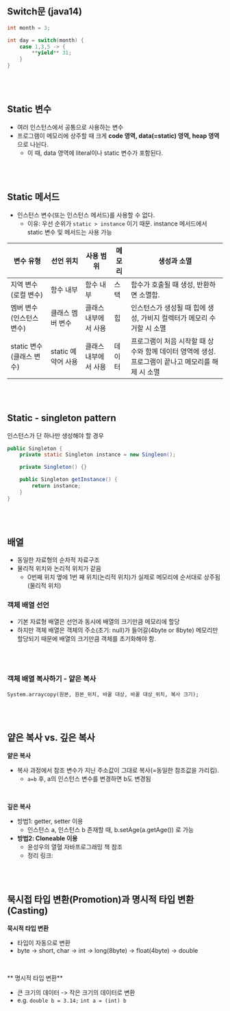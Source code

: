 ## Switch문 (java14)

```java
int month = 3;

int day = switch(month) {
	case 1,3,5 -> {
		**yield** 31;	
	}
}
```

<br>
<br>

## Static 변수

- 여러 인스턴스에서 공통으로 사용하는 변수
- 프로그램이 메모리에 상주할 때 크게 **code 영역, data(=static)  영역, heap 영역**으로 나뉜다.
     - 이 때, data 영역에 literal이나 static 변수가 포함된다.

<br>
<br>

## Static 메서드

- 인스턴스 변수(또는 인스턴스 메서드)를 사용할 수 없다.
     - 이유:  우선 순위가 `static > instance` 이기 때문. instance 메서드에서 static 변수 및 메서드는 사용 가능


|변수 유형|선언 위치|사용 범위|메모리|생성과 소멸|
|-----|--------|------------|---|----------------|
|지역 변수(로컬 변수)|함수 내부|함수 내부|스택|함수가 호출될 때 생성, 반환하면 소멸함.|
|멤버 변수(인스턴스 변수)|클래스 멤버 변수|클래스 내부에서 사용|힙|인스턴스가 생성될 때 힙에 생성, 가비지 컬렉터가 메모리 수거할 시 소멸|
|static 변수(클래스 변수)|static 예약어 사용|클래스 내부에서 사용|데이터|프로그램이 처음 시작할 때 상수와 함께 데이터 영역에 생성. 프로그램이 끝나고 메모리를 해제 시 소멸

<br>
<br>

## Static - singleton pattern

인스턴스가 단 하나만 생성해야 할 경우
<br>

```java
public Singleton {
	private static Singleton instance = new Singleon();

	private Singleton() {}

	public Singleton getInstance() {
		return instance;
	}
}
```

<br>
<br>

## 배열

- 동일한 자료형의 순차적 자료구조
- 물리적 위치와 논리적 위치가 같음
     - 0번째 위치 옆에 1번 째 위치(논리적 위치)가 실제로 메모리에 순서대로 상주됨(물리적 위치)

### 객체 배열 선언

- 기본 자료형 배열은 선언과 동시에 배열의 크기만큼 메모리에 할당
- 하지만 객체 배열은 객체의 주소(초기: null)가 들어갈(4byte or 8byte) 메모리만 할당되기 때문에 배열의 크기만큼 객체를 초기화해야 함.

<br>
<br>

### 객체 배열 복사하기 - 얕은 복사

`System.arraycopy(원본, 원본_위치, 바꿀 대상, 바꿀 대상_위치, 복사 크기);`

<br>
<br>

## 얕은 복사 vs. 깊은 복사

**얕은 복사** <br>
- 복사 과정에서 참조 변수가 지닌 주소값이 그대로 복사(=동일한 참조값을 가리킴).
    - `a=b` 후, a의 인스턴스 변수를 변경하면 b도 변경됨

<br>

**깊은 복사** <br>
- 방법1: getter, setter 이용
     - 인스턴스 a, 인스턴스 b 존재할 때, b.setAge(a.getAge()) 로 가능
- **방법2: Cloneable 이용** <br>
     - 윤성우의 열혈 자바프로그래밍 책 참조
     - 정리 링크: 

<br>
<br>

## 묵시접 타입 변환(Promotion)과 명시적 타입 변환(Casting)

**묵시적 타입 변환** <br>
- 타입이 자동으로 변환
- byte -> short, char -> int -> long(8byte) -> float(4byte) -> double

<br>

** 명시적 타입 변환** <br>
- 큰 크기의 데이터 -> 작은 크기의 데이터로 변환
- e.g. `double b = 3.14;` `int a = (int) b`

